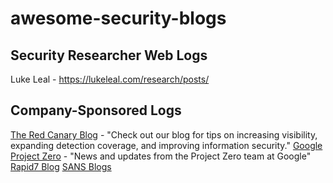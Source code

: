 # awesome-security-blogs

## Security Researcher Web Logs 
Luke Leal - https://lukeleal.com/research/posts/ 


## Company-Sponsored Logs
[The Red Canary Blog](https://redcanary.com/blog/) - "Check out our blog for tips on increasing visibility, expanding detection coverage, and improving information security." 
[Google Project Zero](https://googleprojectzero.blogspot.com/) - "News and updates from the Project Zero team at Google"
[Rapid7 Blog](https://blog.rapid7.com/tag/research/)
[SANS Blogs](https://www.sans.org/blog/)
